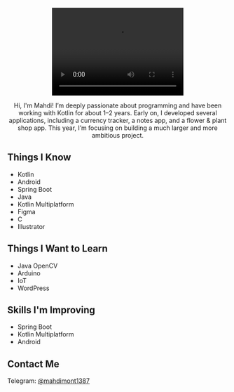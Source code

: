 <p align="center">
 <video width="300" height="200" controls>
  <source src="animation.mp4" type="video/mp4">
  مرورگر شما از تگ ویدیو پشتیبانی نمی‌کنه.
</video>
</p>

<p align="center">
  Hi, I'm Mahdi! I’m deeply passionate about programming and have been working with Kotlin for about 1–2 years. Early on, I developed several applications, including a currency tracker, a notes app, and a flower & plant shop app. This year, I’m focusing on building a much larger and more ambitious project.

</p>


<h2>Things I Know</h2>
<ul>
  <li>Kotlin</li>
  <li>Android</li>
  <li>Spring Boot</li>
  <li>Java</li>
  <li>Kotlin Multiplatform</li>
  <li>Figma</li>
  <li>C</li>
  <li>Illustrator</li>
</ul>

<h2>Things I Want to Learn</h2>
<ul>
  <li>Java OpenCV</li>
  <li>Arduino</li>
  <li>IoT</li>
  <li>WordPress</li>
</ul>

<h2>Skills I'm Improving</h2>
<ul>
  <li>Spring Boot</li>
  <li>Kotlin Multiplatform</li>
  <li>Android</li>
</ul>

<h2>Contact Me</h2>
<p>
  Telegram: <a href="https://t.me/mahdimont1387" target="_blank">@mahdimont1387</a>
</p>

